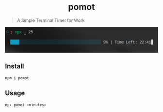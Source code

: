 <h1 align="center">
	pomot
</h1>

> A Simple Terminal Timer for Work

![](media/preview.png)

## Install

```sh
npm i pomot
```

## Usage

```bash
npx pomot <minutes>
```

